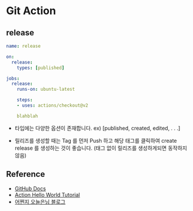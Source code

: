 # Git Action

## release

```yaml
name: release

on:
  release:
    types: [published]

jobs:
  release:
    runs-on: ubuntu-latest

    steps:
    - uses: actions/checkout@v2

    blahblah
```

- 타입에는 다양한 옵션이 존재합니다. ex) [published, created, edited, . . .]

- 릴리즈를 생성할 때는 Tag 를 먼저 Push 하고 해당 태그를 클릭하여 create release 를 생성하는 것이 좋습니다. (태그 없이 릴리즈를 생성하게되면 동작하지 않음)

## Reference

- [GitHub Docs]('https://docs.github.com/en/actions/reference/events-that-trigger-workflows#release')
- [Action Hello World Tutorial]('https://lab.github.com/githubtraining/github-actions:-hello-world')
- [어쩐지 오늘은님 블로그]('https://zzsza.github.io/development/2020/06/06/github-action/')
